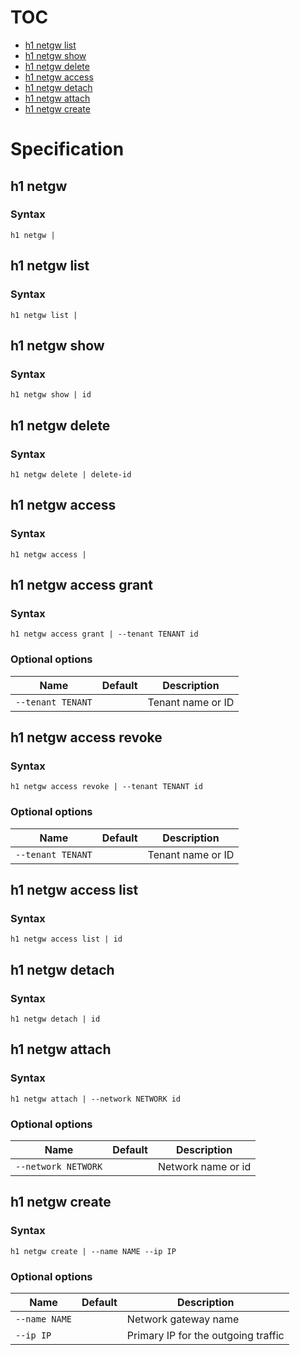 # TOC

* [h1 netgw list](#h1-netgw-list)
* [h1 netgw show](#h1-netgw-show)
* [h1 netgw delete](#h1-netgw-delete)
* [h1 netgw access](#h1-netgw-access)
* [h1 netgw detach](#h1-netgw-detach)
* [h1 netgw attach](#h1-netgw-attach)
* [h1 netgw create](#h1-netgw-create)


# Specification

## h1 netgw

### Syntax

```h1 netgw | ```

## h1 netgw list

### Syntax

```h1 netgw list | ```

## h1 netgw show

### Syntax

```h1 netgw show | id```

## h1 netgw delete

### Syntax

```h1 netgw delete | delete-id```

## h1 netgw access

### Syntax

```h1 netgw access | ```

## h1 netgw access grant

### Syntax

```h1 netgw access grant | --tenant TENANT id```

### Optional options

| Name | Default | Description | 
| ---- | ------- | ----------- |
| ```--tenant TENANT``` |  | Tenant name or ID |

## h1 netgw access revoke

### Syntax

```h1 netgw access revoke | --tenant TENANT id```

### Optional options

| Name | Default | Description | 
| ---- | ------- | ----------- |
| ```--tenant TENANT``` |  | Tenant name or ID |

## h1 netgw access list

### Syntax

```h1 netgw access list | id```

## h1 netgw detach

### Syntax

```h1 netgw detach | id```

## h1 netgw attach

### Syntax

```h1 netgw attach | --network NETWORK id```

### Optional options

| Name | Default | Description | 
| ---- | ------- | ----------- |
| ```--network NETWORK``` |  | Network name or id |

## h1 netgw create

### Syntax

```h1 netgw create | --name NAME --ip IP```

### Optional options

| Name | Default | Description | 
| ---- | ------- | ----------- |
| ```--name NAME``` |  | Network gateway name |
| ```--ip IP``` |  | Primary IP for the outgoing traffic |

